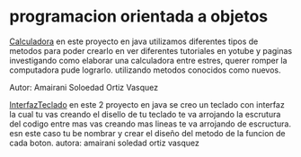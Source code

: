 # programacion orientada a objetos

[Calculadora](Calculadora/src/main/java/com/amaisov/calculadora/Calculadora.java)
en este proyecto en java utilizamos diferentes tipos de metodos para poder crearlo en ver diferentes tutoriales en yotube y paginas investigando como elaborar una calculadora entre estres, querer romper la computadora pude lograrlo. utilizando metodos conocidos como nuevos.

Autor: Amairani Soloedad Ortiz Vasquez

[InterfazTeclado](InterfazTeclado/src/main/java/com/amaisov/interfazteclado/InterfazTeclado.java)
en este 2 proyecto en java  se creo un teclado con interfaz la cual tu vas creando el disello de tu teclado te va arrojando la escrutura del codigo entre mas vas creando mas lineas te va arrojando de escructura. esn este caso tu be nombrar y crear el diseño del metodo de la funcion de cada boton.
autora: amairani soledad ortiz vasquez